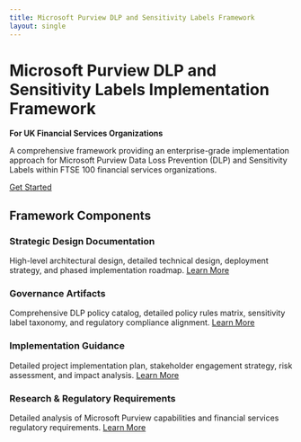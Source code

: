 ```yaml
---
title: Microsoft Purview DLP and Sensitivity Labels Framework
layout: single
---
```


# Microsoft Purview DLP and Sensitivity Labels Implementation Framework

**For UK Financial Services Organizations**

A comprehensive framework providing an enterprise-grade implementation approach for Microsoft Purview Data Loss Prevention (DLP) and Sensitivity Labels within FTSE 100 financial services organizations.

[Get Started](/docs/introduction)

## Framework Components

### Strategic Design Documentation
High-level architectural design, detailed technical design, deployment strategy, and phased implementation roadmap.
[Learn More](/docs/strategic-design)

### Governance Artifacts
Comprehensive DLP policy catalog, detailed policy rules matrix, sensitivity label taxonomy, and regulatory compliance alignment.
[Learn More](/docs/governance)

### Implementation Guidance
Detailed project implementation plan, stakeholder engagement strategy, risk assessment, and impact analysis.
[Learn More](/docs/implementation)

### Research & Regulatory Requirements
Detailed analysis of Microsoft Purview capabilities and financial services regulatory requirements.
[Learn More](/docs/research)
